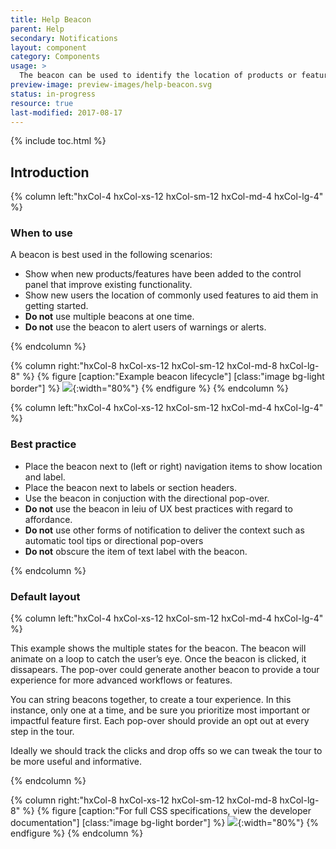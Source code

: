 ```yaml
---
title: Help Beacon
parent: Help
secondary: Notifications
layout: component
category: Components
usage: >
  The beacon can be used to identify the location of products or features in the control panel. It can also be used to indicate advanced functionality to existing features
preview-image: preview-images/help-beacon.svg
status: in-progress
resource: true
last-modified: 2017-08-17
---
```


{% include toc.html %}


## Introduction

<div class="hxRow">
{% column left:"hxCol-4 hxCol-xs-12 hxCol-sm-12 hxCol-md-4 hxCol-lg-4" %}

### When to use

A beacon is best used in the following scenarios:

- Show when new products/features have been added to the control panel that improve existing functionality.
- Show new users the location of commonly used features to aid them in getting started.
- **Do not** use multiple beacons at one time.
- **Do not** use the beacon to alert users of warnings or alerts.

{% endcolumn %}

{% column right:"hxCol-8 hxCol-xs-12 hxCol-sm-12 hxCol-md-8 hxCol-lg-8" %}
{% figure [caption:"Example beacon lifecycle"] [class:"image bg-light border"] %}
![]({{site.url}}/assets/images/components/help/beacon/beacon-hero.svg){:width="80%"}
{% endfigure %}
{% endcolumn %}

{% column left:"hxCol-4 hxCol-xs-12 hxCol-sm-12 hxCol-md-4 hxCol-lg-4" %}

### Best practice

- Place the beacon next to (left or right) navigation items to show location and label.
- Place the beacon next to labels or section headers.
- Use the beacon in conjuction with the directional pop-over.
- **Do not** use the beacon in leiu of UX best practices with regard to affordance.
- **Do not** use other forms of notification to deliver the context such as automatic tool tips or directional pop-overs
- **Do not** obscure the item of text label with the beacon.

{% endcolumn %}

</div>

### Default layout

<div class="hxRow">
{% column left:"hxCol-4 hxCol-xs-12 hxCol-sm-12 hxCol-md-4 hxCol-lg-4" %}

This example shows the multiple states for the beacon. The beacon will animate on a loop to catch the user’s eye. Once the beacon is clicked, it dissapears. The pop-over could generate another beacon to provide a tour experience for more advanced workflows or features.

You can string beacons together, to create a tour experience. In this instance, only one at a time, and be sure you prioritize most important or impactful feature first. Each pop-over should
provide an opt out at every step in the tour.

Ideally we should track the clicks and drop offs so we can tweak the tour to be more useful and informative.

{% endcolumn %}

{% column right:"hxCol-8 hxCol-xs-12 hxCol-sm-12 hxCol-md-8 hxCol-lg-8" %}
{% figure [caption:"For full CSS specifications, view the developer documentation"] [class:"image bg-light border"] %}
![]({{site.url}}/assets/images/components/help/beacon/beacon-specs.svg){:width="80%"}
{% endfigure %}
{% endcolumn %}
</div>